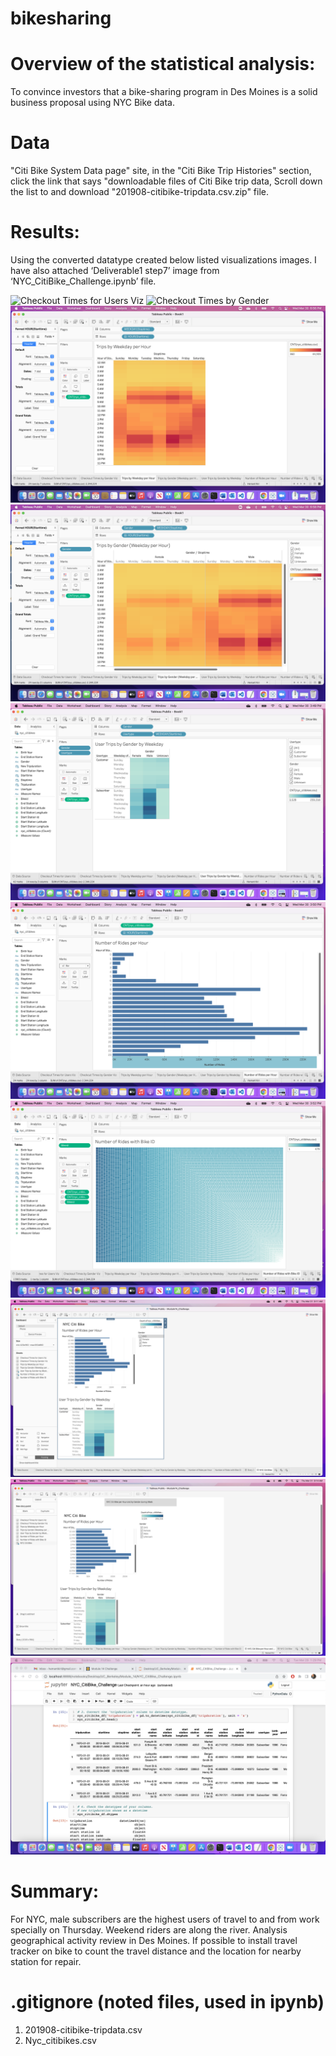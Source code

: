 # bikesharing

# Overview of the statistical analysis:
To convince investors that a bike-sharing program in Des Moines is a solid business proposal using NYC Bike data.

# Data
"Citi Bike System Data page" site, in the "Citi Bike Trip Histories" section, click the link that says "downloadable files of Citi Bike trip data,
Scroll down the list to and download "201908-citibike-tripdata.csv.zip" file.


# Results:
Using the converted datatype created below listed visualizations images. I have also attached ‘Deliverable1 step7’ image from ‘NYC_CitiBike_Challenge.ipynb’ file.

![Checkout Times for Users Viz](Checkout_Times_for_Users_Viz.png)
![Checkout Times by Gender](Checkout_Times_by_Gender.png)
![Trips by Weekday per Hour](Trips_by_Weekday_per_Hour.png)
![Trips by Gender (Weekday per Hour)](Trips_by_Gender_Weekday_per_Hour.png)
![User Trips by Gender by Weekday](User_Trips_by_Gender_by_Weekday.png)
![Number of Rides per Hour](Number_of_Rides_per_Hour.png)
![Number of Rides with Bike ID](Number_of_Rides_with_Bike_ID.png)
![NYC Citi Bike Dashboard](NYC_Citi_Bike_Dashboard.png)
![NYC Citi Bike per Hour and by Gender during Week](NYC_Citi_Bike_per_Hour_and_by_Gender_during_Week.png)
![Deliverable1 step7](Deliverable1_step7.png)


# Summary:
For NYC, male subscribers are the highest users of travel to and from work specially on Thursday. Weekend riders are along the river.
Analysis geographical activity review in Des Moines. If possible to install travel tracker on bike to count the travel distance and the location for nearby station for repair.


# .gitignore (noted files, used in ipynb)
1.	201908-citibike-tripdata.csv
2.	Nyc_citibikes.csv
